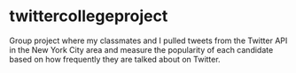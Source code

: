 # twittercollegeproject
Group project where my classmates and I pulled tweets from the Twitter API in the New York City area and measure the popularity of each candidate based on how frequently they are talked about on Twitter.  
